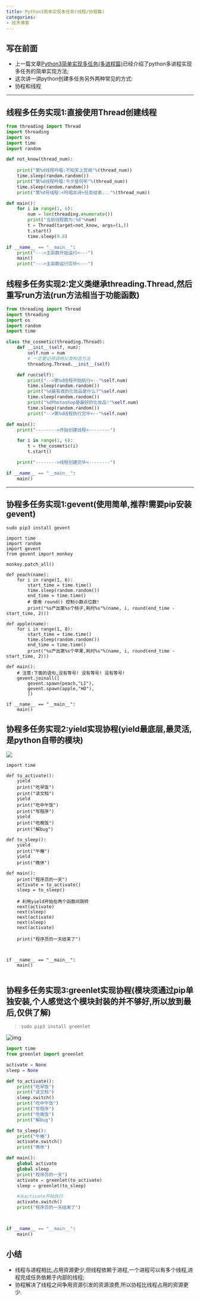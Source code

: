 ```yaml
---
title: Python3简单实现多任务(线程/协程篇)
categories:
- 技术博客
---
```




## 写在前面

- 上一篇文章[Python3简单实现多任务(多进程篇)](https://v2fy.com/p/2020-12-26-python-pool-1608997854000/)已经介绍了python多进程实现多任务的简单实现方法;
- 这次讲一讲python创建多任务另外两种常见的方式:
- 协程和线程

---


## 线程多任务实现1:直接使用Thread创建线程




```python
from threading import Thread
import threading
import os
import time
import random

def not_know(thread_num):
    
    print("第%d线程吟唱:不知天上宫阙"%(thread_num))
    time.sleep(random.random())
    print("第%d线程吟唱:今夕是何年"%(thread_num))
    time.sleep(random.random())
    print("第%d号线程:<吟唱古诗>任务结束..."%(thread_num))

def main():
    for i in range(1, 6):
        num = len(threading.enumerate())
        print("当前线程数为:%d"%num)
        t = Thread(target=not_know, args=(i,))
        t.start()
        time.sleep(0.8)

if __name__ == "__main__":
    print("--->主函数开始运行<---")
    main()
    print("--->主函数运行完毕<---")
```

## 线程多任务实现2:定义类继承threading.Thread,然后重写run方法(run方法相当于功能函数)





```python
from threading import Thread
import threading
import os
import random
import time

class the_cosmetic(threading.Thread):
    def __init__(self, num):
        self.num = num
        # 一定要记得调用父类构造方法
        threading.Thread.__init__(self)

    def run(self):
        print("-->第%d线程开始执行<--"%self.num)
        time.sleep(random.random())
        print("%d最有效的化妆品是什么?"%self.num)
        time.sleep(random.random())
        print("%dPhotoshop是最好的化妆品!"%self.num)
        time.sleep(random.random())
        print("-->第%d线程执行完毕<--"%self.num)

def main():
    print("-------->开始创建线程<--------")

    for i in range(1, 6):
        t = the_cosmetic(i)
        t.start()

    print("-------->线程创建完毕<--------")

if __name__ == "__main__":
    main()
```
----
## 协程多任务实现1:gevent(使用简单,推荐!需要pip安装gevent)

````shell
sudo pip3 install gevent
````





```
import time
import random
import gevent
from gevent import monkey

monkey.patch_all()

def peach(name):
    for i in range(1, 6):
        start_time = time.time()
        time.sleep(random.random())
        end_time = time.time()
        # 使用 round() 控制小数点位数!
        print("%s产出第%s个桃子,耗时%s"%(name, i, round(end_time - start_time, 2)))

def apple(name):
    for i in range(1, 8):
        start_time = time.time()
        time.sleep(random.random())
        end_time = time.time()
        print("%s产出第%s个苹果,耗时%s"%(name, i, round(end_time - start_time, 2)))

def main():
    # 注意:下面的语句,没有等号! 没有等号! 没有等号!
    gevent.joinall([
        gevent.spawn(peach,"LI"),
        gevent.spawn(apple,"HO"),
        ])

if __name__ == "__main__":
    main()

```

## 协程多任务实现2:yield实现协程(yield最底层,最灵活,是python自带的模块)




![](https://cdn.fangyuanxiaozhan.com/assets/1694240102926rPkeB1sK.jpeg)




```
import time

def to_activate():
    yield
    print("吃早饭")
    print("读文档")
    yield
    print("吃中午饭")
    print("写程序")
    yield
    print("吃晚饭")
    print("解bug")

def to_sleep():
    yield
    print("午睡")
    yield
    print("晚休")

def main():
    print("程序员的一天")
    activate = to_activate()
    sleep = to_sleep()

    # 利用yield开始在两个函数间跳转
    next(activate)
    next(sleep)
    next(activate)
    next(sleep)
    next(activate)

    print("程序员的一天结束了")



if __name__ == "__main__":
    main()


```

## 协程多任务实现3:greenlet实现协程(模块须通过pip单独安装,个人感觉这个模块封装的并不够好,所以放到最后,仅供了解)

> `sudo pip3 install greenlet`



![img](https://cdn.fangyuanxiaozhan.com/assets/1694240474993e4KHBaxE.jpeg)




```python
import time
from greenlet import greenlet

activate = None
sleep = None

def to_activate():
    print("吃早饭")
    print("读文档")
    sleep.switch()
    print("吃中午饭")
    print("写程序")
    print("吃晚饭")
    print("解bug")

def to_sleep():
    print("午睡")
    activate.switch()
    print("晚休")

def main():
    global activate
    global sleep
    print("程序员的一天")
    activate = greenlet(to_activate)
    sleep = greenlet(to_sleep)

    #从activate开始执行
    activate.switch()
    print("程序员的一天结束了")



if __name__ == "__main__":
    main()

```

## 小结

- 线程与进程相比,占用资源更少,但线程依赖于进程,一个进程可以有多个线程,进程完成任务依赖于内部的线程;
- 协程解决了线程之间争用资源引发的资源浪费,所以协程比线程占用的资源更少.